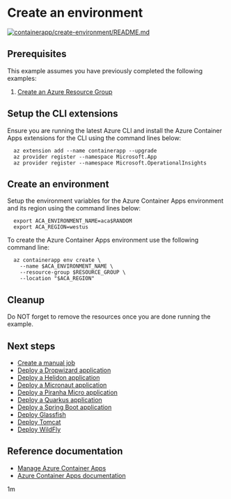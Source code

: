 # Create an environment

[![containerapp/create-environment/README.md](https://github.com/Azure-Samples/java-on-azure-examples/actions/workflows/containerapp_create-environment_README_md.yml/badge.svg)](https://github.com/Azure-Samples/java-on-azure-examples/actions/workflows/containerapp_create-environment_README_md.yml)

## Prerequisites

<!-- 

  if [[ -z $REGION ]]; then
    export REGION=westus
  fi

  -->
<!-- workflow.cron(0 8 * * 1) -->
<!-- workflow.include(../../group/create/README.md) -->

This example assumes you have previously completed the following examples:

1. [Create an Azure Resource Group](../../group/create/README.md)

## Setup the CLI extensions

Ensure you are running the latest Azure CLI and install the Azure Container
Apps extensions for the CLI using the command lines below:

```shell
  az extension add --name containerapp --upgrade
  az provider register --namespace Microsoft.App
  az provider register --namespace Microsoft.OperationalInsights
```

## Create an environment

Setup the environment variables for the Azure Container Apps environment and its
region using the command lines below:

<!-- workflow.skip() -->
```shell
  export ACA_ENVIRONMENT_NAME=aca$RANDOM
  export ACA_REGION=westus
```

<!-- workflow.run()

  if [[ -z $ACA_ENVIRONMENT_NAME ]]; then
    export ACA_ENVIRONMENT_NAME=aca$RANDOM
    export ACA_REGION=westus
  fi

  -->

To create the Azure Container Apps environment use the following command line:

```shell
  az containerapp env create \
    --name $ACA_ENVIRONMENT_NAME \
    --resource-group $RESOURCE_GROUP \
    --location "$ACA_REGION"
```

<!-- workflow.directOnly()

  sleep 60
  export RESULT=$(az containerapp env show --name $ACA_ENVIRONMENT_NAME --resource-group $RESOURCE_GROUP --output tsv --query properties.provisioningState)
  az group delete --name $RESOURCE_GROUP --yes || true
  if [[ "$RESULT" != Succeeded ]]; then
    echo "Azure Container Apps environment $ACA_ENVIRONMENT_NAME was not provisioned properly"
    exit 1
  fi

  -->

## Cleanup

Do NOT forget to remove the resources once you are done running the example.

## Next steps

* [Create a manual job](../create-manual-job/README.md)
* [Deploy a Dropwizard application](../dropwizard/README.md)
* [Deploy a Helidon application](../helidon/README.md)
* [Deploy a Micronaut application](../micronaut/README.md)
* [Deploy a Piranha Micro application](../piranha/README.md)
* [Deploy a Quarkus application](../quarkus/README.md)
* [Deploy a Spring Boot application](../springboot/README.md)
* [Deploy Glassfish](../glassfish/README.md)
* [Deploy Tomcat](../tomcat/README.md)
* [Deploy WildFly](../wildfly/README.md)

## Reference documentation

* [Manage Azure Container Apps](https://docs.microsoft.com/cli/azure/containerapp)
* [Azure Container Apps documentation](https://docs.microsoft.com/azure/container-apps)

1m
